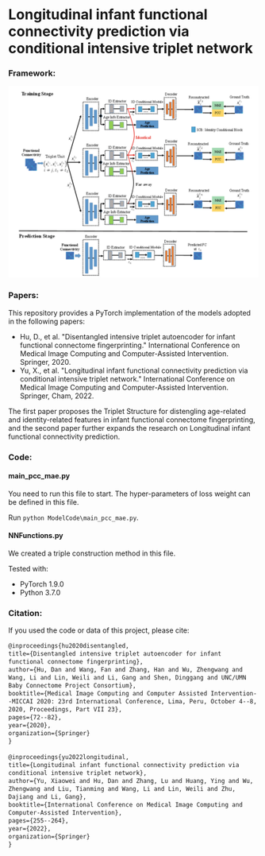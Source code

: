 # Longitudinal infant functional connectivity prediction via conditional intensive triplet network

### Framework:
![framework](main.png)

### Papers:
This repository provides a PyTorch implementation of the models adopted in the following papers:

- Hu, D., et al. "Disentangled intensive triplet autoencoder for infant functional connectome fingerprinting." International Conference on Medical Image Computing and Computer-Assisted Intervention. Springer, 2020.
- Yu, X., et al. "Longitudinal infant functional connectivity prediction via conditional intensive triplet network." International Conference on Medical Image Computing and Computer-Assisted Intervention. Springer, Cham, 2022.

The first paper proposes the Triplet Structure for distengling age-related and identity-related features in infant functional connectome fingerprinting, and the second paper further expands the research on Longitudinal infant functional connectivity prediction.

### Code:
#### main_pcc_mae.py
You need to run this file to start. The hyper-parameters of loss weight can be defined in this file.

Run `python ModelCode\main_pcc_mae.py`. 

#### NNFunctions.py
We created a triple construction method in this file.



Tested with:
- PyTorch 1.9.0
- Python 3.7.0


### Citation:
If you used the code or data of this project,  please cite:

    @inproceedings{hu2020disentangled,
    title={Disentangled intensive triplet autoencoder for infant functional connectome fingerprinting},
    author={Hu, Dan and Wang, Fan and Zhang, Han and Wu, Zhengwang and Wang, Li and Lin, Weili and Li, Gang and Shen, Dinggang and UNC/UMN Baby Connectome Project Consortium},
    booktitle={Medical Image Computing and Computer Assisted Intervention--MICCAI 2020: 23rd International Conference, Lima, Peru, October 4--8, 2020, Proceedings, Part VII 23},
    pages={72--82},
    year={2020},
    organization={Springer}
    }
    
    @inproceedings{yu2022longitudinal,
    title={Longitudinal infant functional connectivity prediction via conditional intensive triplet network},
    author={Yu, Xiaowei and Hu, Dan and Zhang, Lu and Huang, Ying and Wu, Zhengwang and Liu, Tianming and Wang, Li and Lin, Weili and Zhu, Dajiang and Li, Gang},
    booktitle={International Conference on Medical Image Computing and Computer-Assisted Intervention},
    pages={255--264},
    year={2022},
    organization={Springer}
    }



